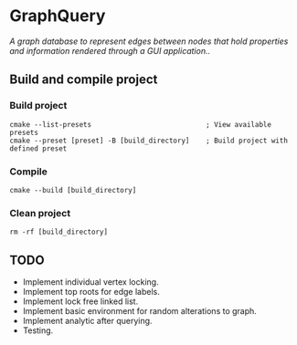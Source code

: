 # GraphQuery #
*A graph database to represent edges between nodes
that hold properties and information rendered through a GUI application..*

## Build and compile project


### Build project
```
cmake --list-presets                            ; View available presets
cmake --preset [preset] -B [build_directory]    ; Build project with defined preset
```
### Compile
```
cmake --build [build_directory]
```
### Clean project
```
rm -rf [build_directory]
```

## TODO
* Implement individual vertex locking.
* Implement top roots for edge labels.
* Implement lock free linked list.
* Implement basic environment for random alterations to graph.
* Implement analytic after querying.
* Testing.
